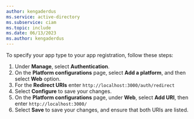 ```yaml
---
author: kengaderdus
ms.service: active-directory
ms.subservice: ciam
ms.topic: include
ms.date: 06/13/2023
ms.author: kengaderdus
---
```

To specify your app type to your app registration, follow these steps: 

1. Under **Manage**, select **Authentication**.
1. On the **Platform configurations** page, select **Add a platform**, and then select **Web** option.
1. For the **Redirect URIs** enter `http://localhost:3000/auth/redirect`
1. Select **Configure** to save your changes.
1. On the **Platform configurations** page, under **Web**, select **Add URI**, then enter `http://localhost:3000/`
1. Select **Save** to save your changes, and ensure that both URIs are listed.